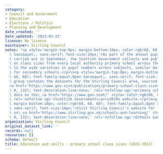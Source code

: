 ```yaml
---
category:
- Council and Government
- Education
- Elections / Politics
- Planning and Development
date_created: ''
date_updated: '2023-03-22'
license: No licence
maintainer: Stirling Council
notes: "<p style='margin-top:0px; margin-bottom:10px; color:rgb(68, 68, 68); font-family:&quot;Open\
  \ Sans&quot;, sans-serif; font-size:14px;'>As part of the annual pupil census, normally\
  \ carried out in September, the Scottish Government collects and publishes data\
  \ on class sizes from every local authority primary school across the country. Due\
  \ to the wide variation in pupil numbers across subjects, similar data are not available\
  \ for secondary schools.</p>\n<p style='margin-top:0px; margin-bottom:10px; color:rgb(68,\
  \ 68, 68); font-family:&quot;Open Sans&quot;, sans-serif; font-size:14px;'>This\
  \ group contains the datasets for the Stirling Council area, sourced from the\_\
  <a href='https://www.gov.scot/publications/primary-school-class-sizes/' style='color:rgb(86,\
  \ 0, 132); text-decoration-line:none;' rel='nofollow ugc'>primary school class sizes</a>\u2019\
  \ data on the\_<a href='https://www.gov.scot/' style='color:rgb(86, 0, 132); text-decoration-line:none;'\
  \ rel='nofollow ugc'>Scottish Government</a>\u2019s website.</p>\n<p style='margin-top:0px;\
  \ margin-bottom:10px; color:rgb(68, 68, 68); font-family:&quot;Open Sans&quot;,\
  \ sans-serif; font-size:14px;'>Visit Stirling Council's website for further information\
  \ on\_<a href='https://www.stirling.gov.uk/schools-and-learning/' style='color:rgb(86,\
  \ 0, 132); text-decoration-line:none;' rel='nofollow ugc'>Schools &amp; Learning</a>.</p>"
organization: Stirling Council
original_dataset_link: ''
records: null
resources: []
schema: default
title: Education and skills - primary school class sizes (2021-2022)
---
```

